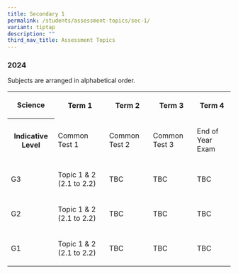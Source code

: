 ```yaml
---
title: Secondary 1
permalink: /students/assessment-topics/sec-1/
variant: tiptap
description: ""
third_nav_title: Assessment Topics
---
```

<h3>2024</h3>
<p>Subjects are arranged in alphabetical order.</p>
<p></p>
<p></p>
<table>
    <tbody>
        <tr>
            <th rowspan="1" colspan="1">
                <p><strong>Science</strong>
                </p>
            </th>
            <th rowspan="1" colspan="1">
                <p>Term 1</p>
            </th>
            <th rowspan="1" colspan="1">
                <p>Term 2</p>
            </th>
            <th rowspan="1" colspan="1">
                <p>Term 3</p>
            </th>
            <th rowspan="1" colspan="1">
                <p>Term 4</p>
            </th>
        </tr>
        <tr>
            <th rowspan="1" colspan="1">
                <p>Indicative Level</p>
            </th>
            <td rowspan="1" colspan="1">
                <p>Common Test 1</p>
            </td>
            <td rowspan="1" colspan="1">
                <p>Common Test 2</p>
            </td>
            <td rowspan="1" colspan="1">
                <p>Common Test 3</p>
            </td>
            <td rowspan="1" colspan="1">
                <p>End of Year Exam</p>
            </td>
        </tr>
        <tr>
            <td rowspan="1" colspan="1">
                <p>G3</p>
            </td>
            <td rowspan="1" colspan="1">
                <p>Topic 1 &amp; 2 (2.1 to 2.2)</p>
            </td>
            <td rowspan="1" colspan="1">
                <p>TBC</p>
            </td>
            <td rowspan="1" colspan="1">
                <p>TBC</p>
            </td>
            <td rowspan="1" colspan="1">
                <p>TBC</p>
            </td>
        </tr>
        <tr>
            <td rowspan="1" colspan="1">
                <p>G2</p>
            </td>
            <td rowspan="1" colspan="1">
                <p>Topic 1 &amp; 2 (2.1 to 2.2)</p>
            </td>
            <td rowspan="1" colspan="1">
                <p>TBC</p>
            </td>
            <td rowspan="1" colspan="1">
                <p>TBC</p>
            </td>
            <td rowspan="1" colspan="1">
                <p>TBC</p>
            </td>
        </tr>
        <tr>
            <td rowspan="1" colspan="1">
                <p>G1</p>
            </td>
            <td rowspan="1" colspan="1">
                <p>Topic 1 &amp; 2 (2.1 to 2.2)</p>
            </td>
            <td rowspan="1" colspan="1">
                <p>TBC</p>
            </td>
            <td rowspan="1" colspan="1">
                <p>TBC</p>
            </td>
            <td rowspan="1" colspan="1">
                <p>TBC</p>
                <p></p>
            </td>
        </tr>
    </tbody>
</table>
<p></p>
<p></p>
<p></p>
<p></p>
<p></p>
<p></p>